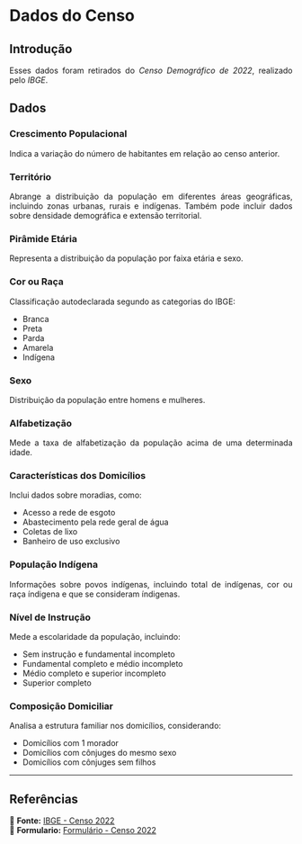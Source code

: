 # Dados do Censo

## **Introdução**
<p align="justify">
Esses dados foram retirados do <em>Censo Demográfico de 2022</em>, realizado pelo <em>IBGE</em>. </p>

## **Dados**
### Crescimento Populacional
<p align="justify">
Indica a variação do número de habitantes em relação ao censo anterior. </p>

### Território
<p align="justify">
Abrange a distribuição da população em diferentes áreas geográficas, incluindo zonas urbanas, rurais e indígenas. Também pode incluir dados sobre densidade demográfica e extensão territorial. </p>

### Pirâmide Etária
<p align="justify">
Representa a distribuição da população por faixa etária e sexo. </p>

### Cor ou Raça
<p align="justify">
Classificação autodeclarada segundo as categorias do IBGE: </p>

- Branca
- Preta
- Parda
- Amarela 
- Indígena

### Sexo
<p align="justify">
Distribuição da população entre homens e mulheres. </p>

### Alfabetização
<p align="justify">
Mede a taxa de alfabetização da população acima de uma determinada idade. </p>

### Características dos Domicílios
<p align="justify">  
Inclui dados sobre moradias, como: </p>

- Acesso a rede de esgoto
- Abastecimento pela rede geral de água
- Coletas de lixo
- Banheiro de uso exclusivo

### População Indígena
<p align="justify">
Informações sobre povos indígenas, incluindo total de indígenas, cor ou raça índigena e que se consideram índigenas. </p>

### Nível de Instrução
<p align="justify">
Mede a escolaridade da população, incluindo: </p>

- Sem instrução e fundamental incompleto
- Fundamental completo e médio incompleto  
- Médio completo e superior incompleto
- Superior completo

### Composição Domiciliar
<p align="justify">
Analisa a estrutura familiar nos domicílios, considerando: </p>

- Domicílios com 1 morador 
- Domicílios com cônjuges do mesmo sexo  
- Domicílios com cônjuges sem filhos  

---

## **Referências**
🔎 **Fonte:** [IBGE - Censo 2022](https://www.ibge.gov.br/)  
🔎 **Formulario:** [Formulário - Censo 2022](https://anda.ibge.gov.br/np_download/censo2022/questionario_basico_completo_CD2022_atualizado_20220906.pdf)  

